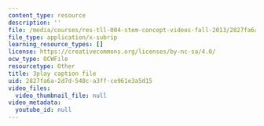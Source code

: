 ```yaml
---
content_type: resource
description: ''
file: /media/courses/res-tll-004-stem-concept-videos-fall-2013/2827fa6a2d7d540ca3ffce961e3a5d15_pR12XGWcn0U.vtt
file_type: application/x-subrip
learning_resource_types: []
license: https://creativecommons.org/licenses/by-nc-sa/4.0/
ocw_type: OCWFile
resourcetype: Other
title: 3play caption file
uid: 2827fa6a-2d7d-540c-a3ff-ce961e3a5d15
video_files:
  video_thumbnail_file: null
video_metadata:
  youtube_id: null
---
```

